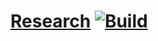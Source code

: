 # [Research][1] [![Build][build-img]][build-url]

[1]: https://research.ivanukhov.com

[build-img]: https://github.com/IvanUkhov/research/workflows/Deployment/badge.svg
[build-url]: https://github.com/IvanUkhov/research/actions/workflows/deployment.yml
